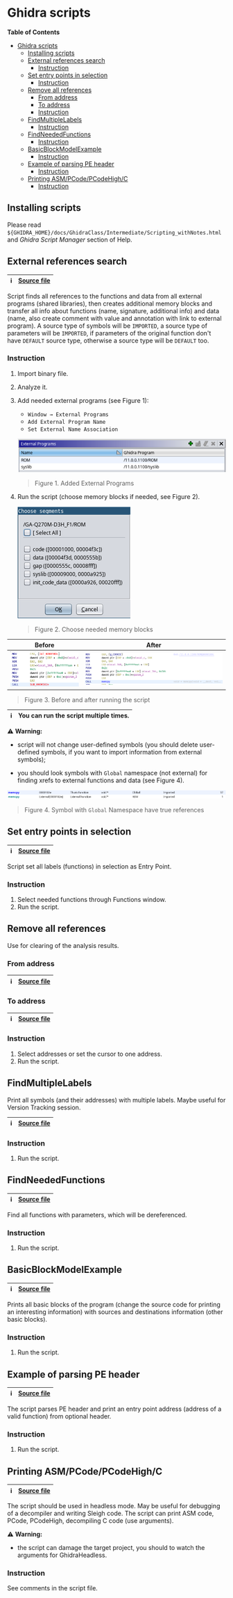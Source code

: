 # Ghidra scripts

<!-- markdown-toc start - Don't edit this section. Run M-x markdown-toc-refresh-toc -->
**Table of Contents**

- [Ghidra scripts](#ghidra-scripts)
    - [Installing scripts](#installing-scripts)
    - [External references search](#external-references-search)
        - [Instruction](#instruction)
    - [Set entry points in selection](#set-entry-points-in-selection)
        - [Instruction](#instruction-1)
    - [Remove all references](#remove-all-references)
        - [From address](#from-address)
        - [To address](#to-address)
        - [Instruction](#instruction-2)
    - [FindMultipleLabels](#findmultiplelabels)
        - [Instruction](#instruction-3)
    - [FindNeededFunctions](#findneededfunctions)
        - [Instruction](#instruction-4)
    - [BasicBlockModelExample](#basicblockmodelexample)
        - [Instruction](#instruction-5)
    - [Example of parsing PE header](#example-of-parsing-pe-header)
        - [Instruction](#instruction-6)
    - [Printing ASM/PCode/PCodeHigh/C](#printing-asmpcodepcodehighc)
        - [Instruction](#instruction-7)

<!-- markdown-toc end -->

## Installing scripts

Please read `${GHIDRA_HOME}/docs/GhidraClass/Intermediate/Scripting_withNotes.html` and *Ghidra Script Manager* section of Help.

## External references search

| :information_source: | [Source file](./FindExternalReferences.java) |
| -----                | -----                                        |

Script finds all references to the functions and data from all external programs (shared libraries), then creates additional memory blocks and transfer all info about functions (name, signature, additional info) and data (name, also create comment with value and annotation with link to external program). A source type of symbols will be `IMPORTED`, a source type of parameters will be `IMPORTED`, if parameters of the original function don't have `DEFAULT` source type, otherwise a source type will be `DEFAULT` too.

### Instruction

1. Import binary file.
2. Analyze it.
3. Add needed external programs (see Figure 1):
    - `Window → External Programs`
    - `Add External Program Name`
    - `Set External Name Association`

    ![External programs](images/external_programs.png)
    > Figure 1. Added External Programs
    
4. Run the script (choose memory blocks if needed, see Figure 2).

    ![Choose segments](images/choose_segments.png)
    > Figure 2. Choose needed memory blocks

| Before                         | After                        |
| -----                          | -----                        |
| ![Before](./images/before.png) | ![After](./images/after.png) |
> Figure 3. Before and after running the script

| :information_source: | You can run the script multiple times. |
| -----                | -----                                  |

:warning: **Warning:**

>>>

- script will not change user-defined symbols (you should delete user-defined symbols, if you want to import information from external symbols);

- you should look symbols with `Global` namespace (not external) for finding xrefs to external functions and data (see Figure 4).

>>>

![In memory located symbols](images/in_memory_located_symbols.png)
> Figure 4. Symbol with `Global` Namespace have true references

## Set entry points in selection

| :information_source: | [Source file](./SetEntryPointsInSelection.java) |
| -----                | -----                                           |

Script set all labels (functions) in selection as Entry Point.

### Instruction

1. Select needed functions through Functions window.
2. Run the script.

## Remove all references

Use for clearing of the analysis results.

### From address

| :information_source: | [Source file](./RemoveAllReferencesFromAddress.java) |
| -----                | -----                                                |

### To address

| :information_source: | [Source file](./RemoveAllReferencesToAddress.java) |
| -----                | -----                                              |

### Instruction

1. Select addresses or set the cursor to one address.
2. Run the script.

## FindMultipleLabels

Print all symbols (and their addresses) with multiple labels. Maybe useful for Version Tracking session.

| :information_source: | [Source file](./FindMultipleLabels.java) |
| -----                | -----                                    |

### Instruction

1. Run the script.

## FindNeededFunctions

| :information_source: | [Source file](./FindNeededFunctions.java) |
| -----                | -----                                     |

Find all functions with parameters, which will be dereferenced.

### Instruction

1. Run the script.

## BasicBlockModelExample

| :information_source: | [Source file](./BasicBlockModelExample.java) |
| -----                | -----                                        |

Prints all basic blocks of the program (change the source code for printing an interesting information) with sources and destinations information (other basic blocks).

### Instruction

1. Run the script.

## Example of parsing PE header

| :information_source: | [Source file](./GetEntryPoints.java) |
| -----                | -----                                        |

The script parses PE header and print an entry point address (address of a valid function) from optional header.

### Instruction

1. Run the script.

## Printing ASM/PCode/PCodeHigh/C

| :information_source: | [Source file](./PrintPCode.java) |
| -----                | -----                                        |

The script should be used in headless mode. May be useful for debugging of a decompiler and writing Sleigh code. The script can print ASM code, PCode, PCodeHigh, decompiling C code (use arguments).

:warning: **Warning:**

>>>

- the script can damage the target project, you should to watch the arguments for GhidraHeadless.

>>>

### Instruction

See comments in the script file.
